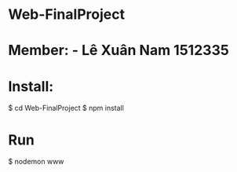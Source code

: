# Web-FinalProject

# Member: - Lê Xuân Nam 1512335

# Install:
  $ cd Web-FinalProject
  $ npm install
# Run
  $ nodemon www
